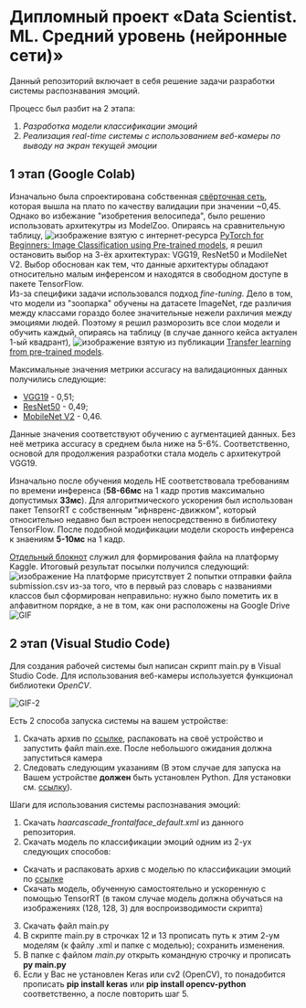 # Дипломный проект «Data Scientist. ML. Средний уровень (нейронные сети)»

Данный репозиторий включает в себя решение задачи разработки системы распознавания эмоций.           

Процесс был разбит на 2 этапа:
  1. *Разработка модели классификации эмоций*
  2. *Реализация real-time системы c использованием веб-камеры по выводу на экран текущей эмоции* 

## 1 этап (Google Colab) 
Изначально была спроектирована собственная [свёрточная сеть](https://colab.research.google.com/drive/1WEikgSCsdGmDOSYp6Xl27X4SwTSTqdSu?usp=sharing), которая вышла на плато по качеству валидации при значении ~0,45. 
Однако во избежание "изобретения велосипеда", было решенио использовать архитекутры из ModelZoo. Опираясь на сравнительную таблицу, 
![изображение](https://user-images.githubusercontent.com/65365762/126033483-0ec4d178-a900-4b18-adb0-d1b85f717a05.png)
взятую с интернет-ресурса [PyTorch for Beginners: Image Classification using Pre-trained models](https://learnopencv.com/pytorch-for-beginners-image-classification-using-pre-trained-models/), я решил остановить выбор на 3-ёх архитектурах: VGG19, ResNet50 и ModileNet V2. Выбор обоснован как тем, что данные архитектуры обладают относительно малым инференсом и находятся в свободном доступе в пакете TensorFlow.  
Из-за специфики задачи использовался подход *fine-tuning*. Дело в том, что модели из "зоопарка" обучены на датасете ImageNet, где различия между классами гораздо более значительные нежели рахличия между эмоциями людей. Поэтому я решил разморозить все слои модели и обучить каждый, опираясь на таблицу (в случае данного кейса актуален 1-ый квадрант),
![изображение](https://user-images.githubusercontent.com/65365762/126033991-93dc22a5-9b8e-45b9-a2b6-03b264fe363d.png)
взятую из публикации [Transfer learning from pre-trained models](https://towardsdatascience.com/transfer-learning-from-pre-trained-models-f2393f124751).

Максимальные значения метрики accuracy на валидационных данных получились следующие:
  * [VGG19](https://colab.research.google.com/drive/1o5vBPASvslthIGKJHk8J4Axy7oRGlKPk?usp=sharing) - 0,51; 
  * [ResNet50](https://colab.research.google.com/drive/15tMZfYb4x2lGH05Jz9gnwcojnQ-vt1CZ?usp=sharing) - 0,49;
  * [MobileNet V2](https://colab.research.google.com/drive/1LHDGYcfnDxggoQih4c3tgC-ylqjyiIu4?usp=sharing) - 0,46.

  Данные значения соответствуют обучению с аугментацией данных. Без неё метрика accuracy в среднем была ниже на 5-6%. 
  Соответственно, основой для продолжения разработки стала модель с архитекутрой VGG19. 
  
Изначально после обучения модель НЕ соответствовала требованиям по времени инференса (**58-66мс** на 1 кадр против максимально допустимых **33мс**). Для алгоритмического ускорения был использован пакет TensorRT с собственным "ифнвренс-движком", который относительно недавно был встроен непосредственно в библиотеку TensorFlow. После подобной модификации модели скорость инференса к знаениям **5-10мс** на 1 кадр.

[Отдельный блокнот](https://colab.research.google.com/drive/1rLKzOY3qA8eAstIIn5bdA0uxqMaDQTl-?usp=sharing) служил для формирования файла на платформу Kaggle. Итоговый результат посылки получился следующий:
![изображение](https://user-images.githubusercontent.com/65365762/126034212-fa823f25-d3b9-4ce9-9234-f7d85dc46d65.png)
На платформе присутствует 2 попытки отправки файла submission.csv из-за того, что в первый раз словарь с названиями классов был сформирован неправильно: нужно было пометить их в алфавитном порядке, а не в том, как они расположены на Google Drive  
![GIF](https://media.giphy.com/media/GDEkCw4R52oRG/source.gif)  

## 2 этап (Visual Studio Code) 

Для создания рабочей системы был написан скрипт main.py в Visual Studio Code. 
Для использования веб-камеры используется функционал библиотеки *OpenCV*. 

![GIF-2](https://media.giphy.com/media/87cLAJUaosOA3FQKKJ/giphy.gif)  

Есть 2 способа запуска системы на вашем устройстве:
  1. Скачать архив по [ссылке](https://drive.google.com/file/d/1GdflGrwuEtljz3CpnuJugINq47E-I_uZ/view?usp=sharing), распаковать на своё устройство и запустить файл main.exe. После небольшого ожидания должна запуститься камера  
  2. Следовать следующим указаниям (В этом случае для запуска на Вашем устройстве **должен** быть установлен Python. Для установки см. [ссылку](https://thecode.media/py-install/)).

Шаги для использования системы распознавания эмоций:
  1. Скачать *haarcascade_frontalface_default.xml* из данного репозитория. 
  2. Скачать модель по классификации эмоций одним из 2-ух следующих способов:
  * Скачать и распаковать архив с моделью по классификации эмоций по [ссылке](https://drive.google.com/file/d/162YQlfzF2MPvYdqpTkdpVDy4Kf4mGPoS/view?usp=sharing)
  * Скачать модель, обученную самостоятельно и ускоренную с помощью TensorRT (в таком случае модель должна обучаться на изображениях (128, 128, 3) для воспроизводимости скрипта)
  3. Скачать файл main.py
  4. В скрипте main.py в строчках 12 и 13 прописать путь к этим 2-ум моделям (к файлу .xml и папке с моделью); сохранить изменения.
  5. В папке с файлом *main.py* открыть командную строчку и прописать **py main.py**
  6. Если у Вас не установлен Keras или cv2 (OpenCV), то понадобится прописать **pip install keras** или **pip install opencv-python** соответственно, а после повторить шаг 5.






